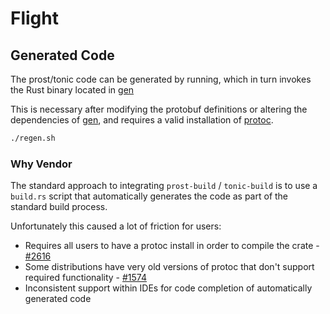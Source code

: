 <!---
  Licensed to the Apache Software Foundation (ASF) under one
  or more contributor license agreements.  See the NOTICE file
  distributed with this work for additional information
  regarding copyright ownership.  The ASF licenses this file
  to you under the Apache License, Version 2.0 (the
  "License"); you may not use this file except in compliance
  with the License.  You may obtain a copy of the License at

    http://www.apache.org/licenses/LICENSE-2.0

  Unless required by applicable law or agreed to in writing,
  software distributed under the License is distributed on an
  "AS IS" BASIS, WITHOUT WARRANTIES OR CONDITIONS OF ANY
  KIND, either express or implied.  See the License for the
  specific language governing permissions and limitations
  under the License.
-->

# Flight

## Generated Code

The prost/tonic code can be generated by running, which in turn invokes the Rust binary located in [gen](./gen)

This is necessary after modifying the protobuf definitions or altering the dependencies of [gen](./gen), and requires a
valid installation of [protoc](https://github.com/protocolbuffers/protobuf#protocol-compiler-installation).

```bash
./regen.sh
```

### Why Vendor

The standard approach to integrating `prost-build` / `tonic-build` is to use a `build.rs` script that automatically generates the code as part of the standard build process.

Unfortunately this caused a lot of friction for users:

- Requires all users to have a protoc install in order to compile the crate - [#2616](https://github.com/apache/arrow-rs/issues/2616)
- Some distributions have very old versions of protoc that don't support required functionality - [#1574](https://github.com/apache/arrow-rs/issues/1574)
- Inconsistent support within IDEs for code completion of automatically generated code
